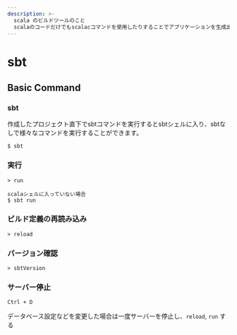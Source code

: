 ```yaml
---
description: >-
  scala のビルドツールのこと
  scalaのコードだけでもscalacコマンドを使用したりすることでアプリケーションを生成出来るが、sbtを使うとモジュールやバージョン管理がしやすい
---
```


# sbt

## Basic Command

### sbt

作成したプロジェクト直下でsbtコマンドを実行するとsbtシェルに入り、sbtなしで様々なコマンドを実行することができます。

```text
$ sbt
```

### 実行

```text
> run

scalaシェルに入っていない場合
$ sbt run
```

### ビルド定義の再読み込み

```text
> reload
```

### バージョン確認

```text
> sbtVersion
```

### サーバー停止

`Ctrl + D`

データベース設定などを変更した場合は一度サーバーを停止し、`reload`, `run` する

